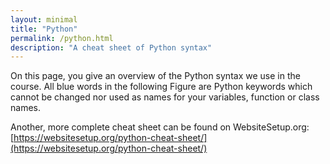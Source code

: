 ```yaml
---
layout: minimal
title: "Python"
permalink: /python.html
description: "A cheat sheet of Python syntax"
---
```


On this page, you give an overview of the Python syntax we use in the course. All blue words in the following Figure are Python keywords which cannot be changed nor used as names for your variables, function or class names.

Another, more complete cheat sheet can be found on WebsiteSetup.org: [https://websitesetup.org/python-cheat-sheet/](https://websitesetup.org/python-cheat-sheet/)

<object type="image/svg+xml" data="/assets/img/python.svg"></object>